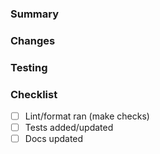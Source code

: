 ### Summary

### Changes

### Testing

### Checklist

- [ ] Lint/format ran (make checks)
- [ ] Tests added/updated
- [ ] Docs updated
